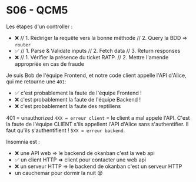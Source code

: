 # S06 - QCM5

Les étapes d'un controller : 
- ❌ // 1. Rediriger la requête vers la bonne méthode // 2. Query la BDD => `router`
- ✅ // 1. Parse & Validate inputs // 2. Fetch data // 3. Return responses
- ❌ // 1. Vérifier la présence du ticket RATP. // 2. Mettre l'amende appropriée en cas de fraude


Je suis Bob de l'équipe Frontend, et notre code client appelle l'API d'Alice, qui me retourne une `401`:
- ✅ c'est probablement la faute de l'équipe Frontend !
- ❌ c'est probablement la faute de l'équipe Backend !
- ❌ c'est probablement la faute des reptiliens

401 = unauthorized
`4XX = erreur client` = le client a mal appelé l'API. 
C'est la faute de l'équipe CLIENT s'ils appellent l'API d'Alice sans s'authentifier. Il faut qu'ils s'authentifient ! 
`5XX = erreur backend`. 


Insomnia est :
- ❌ une API web => le backend de okanban c'est la web api
- ✅ un client HTTP => client pour contacter une web api 
- ❌ un serveur HTTP => le backend de okanban c'est un serveur HTTP
- un cauchemar pour dormir la nuit 😪


